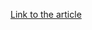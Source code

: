 [Link to the article](https://www.beckershospitalreview.com/cybersecurity/hackers-threaten-to-send-swat-teams-to-fred-hutch-patients-homes.html)

